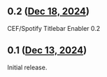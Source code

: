 ## 0.2 ([Dec 18, 2024](https://github.com/ramensoftware/windhawk-mods/blob/3da562b7f14b31c6ad0b39f975eed64ba493b0b7/mods/cef-titlebar-enabler-universal.wh.cpp))

CEF/Spotify Titlebar Enabler 0.2

## 0.1 ([Dec 13, 2024](https://github.com/ramensoftware/windhawk-mods/blob/1c42a261bb552580949476c51ff569b15070ad6e/mods/cef-titlebar-enabler-universal.wh.cpp))

Initial release.
